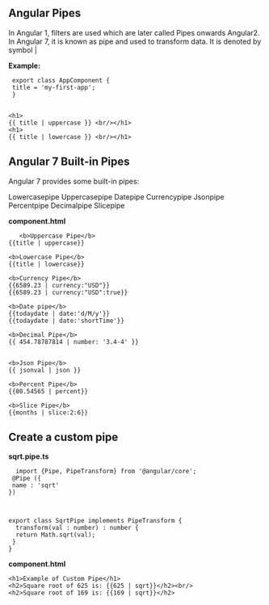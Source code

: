 ## Angular Pipes

In Angular 1, filters are used which are later called Pipes onwards Angular2. In Angular 7, it is known as pipe and used to transform data. It is denoted by symbol |


**Example:**



     export class AppComponent {
     title = 'my-first-app';
     }
    
    
    <h1>
    {{ title | uppercase }} <br/></h1>
    <h1>
    {{ title | lowercase }} <br/></h1>


## Angular 7 Built-in Pipes

Angular 7 provides some built-in pipes:

Lowercasepipe
Uppercasepipe
Datepipe
Currencypipe
Jsonpipe
Percentpipe
Decimalpipe
Slicepipe

**component.html** 

       <b>Uppercase Pipe</b>
    {{title | uppercase}}
       
    <b>Lowercase Pipe</b>
    {{title | lowercase}}
    
    <b>Currency Pipe</b>
    {{6589.23 | currency:"USD"}}
    {{6589.23 | currency:"USD":true}}
    
    <b>Date pipe</b>
    {{todaydate | date:'d/M/y'}}
    {{todaydate | date:'shortTime'}}
    
    <b>Decimal Pipe</b>
    {{ 454.78787814 | number: '3.4-4' }}
    
    
    <b>Json Pipe</b>
    {{ jsonval | json }}
    
    <b>Percent Pipe</b>
    {{00.54565 | percent}}
    
    <b>Slice Pipe</b>
    {{months | slice:2:6}}


## Create a custom pipe

**sqrt.pipe.ts** 

      import {Pipe, PipeTransform} from '@angular/core';
     @Pipe ({
     name : 'sqrt'
    })

 

    export class SqrtPipe implements PipeTransform {
      transform(val : number) : number {
      return Math.sqrt(val);
     }
    }

**component.html** 

    <h1>Example of Custom Pipe</h1>
    <h2>Square root of 625 is: {{625 | sqrt}}</h2><br/>
    <h2>Square root of 169 is: {{169 | sqrt}}</h2>
